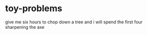 # toy-problems
give me six hours to chop down a tree and i will spend the first four sharpening the axe
